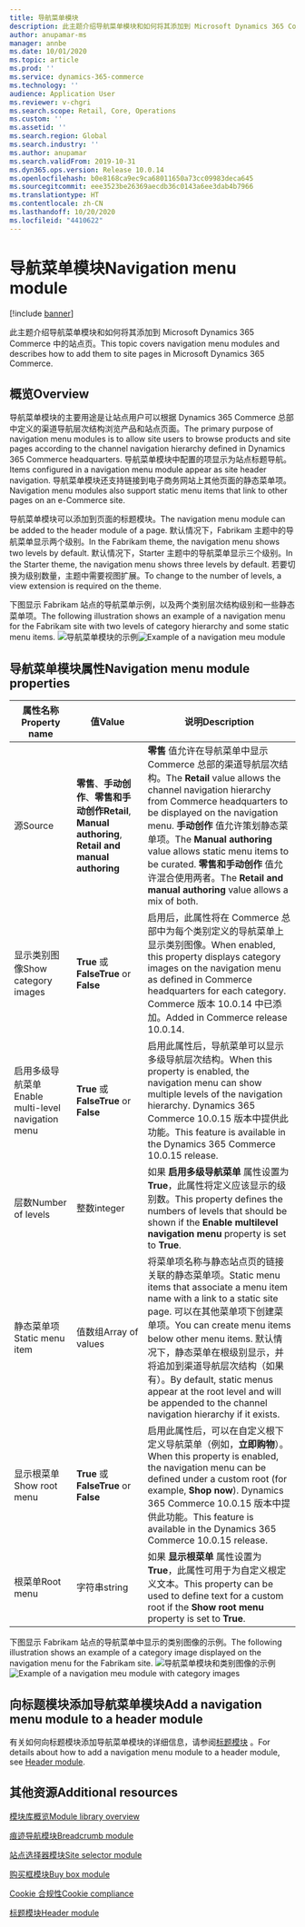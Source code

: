 ```yaml
---
title: 导航菜单模块
description: 此主题介绍导航菜单模块和如何将其添加到 Microsoft Dynamics 365 Commerce 中的站点页。
author: anupamar-ms
manager: annbe
ms.date: 10/01/2020
ms.topic: article
ms.prod: ''
ms.service: dynamics-365-commerce
ms.technology: ''
audience: Application User
ms.reviewer: v-chgri
ms.search.scope: Retail, Core, Operations
ms.custom: ''
ms.assetid: ''
ms.search.region: Global
ms.search.industry: ''
ms.author: anupamar
ms.search.validFrom: 2019-10-31
ms.dyn365.ops.version: Release 10.0.14
ms.openlocfilehash: b0e8168ca9ec9ca68011650a73cc09983deca645
ms.sourcegitcommit: eee3523be26369aecdb36c0143a6ee3dab4b7966
ms.translationtype: HT
ms.contentlocale: zh-CN
ms.lasthandoff: 10/20/2020
ms.locfileid: "4410622"
---
```

# <a name="navigation-menu-module"></a><span data-ttu-id="f2cb5-103">导航菜单模块</span><span class="sxs-lookup"><span data-stu-id="f2cb5-103">Navigation menu module</span></span>

[!include [banner](includes/banner.md)]

<span data-ttu-id="f2cb5-104">此主题介绍导航菜单模块和如何将其添加到 Microsoft Dynamics 365 Commerce 中的站点页。</span><span class="sxs-lookup"><span data-stu-id="f2cb5-104">This topic covers navigation menu modules and describes how to add them to site pages in Microsoft Dynamics 365 Commerce.</span></span>

## <a name="overview"></a><span data-ttu-id="f2cb5-105">概览</span><span class="sxs-lookup"><span data-stu-id="f2cb5-105">Overview</span></span>

<span data-ttu-id="f2cb5-106">导航菜单模块的主要用途是让站点用户可以根据 Dynamics 365 Commerce 总部中定义的渠道导航层次结构浏览产品和站点页面。</span><span class="sxs-lookup"><span data-stu-id="f2cb5-106">The primary purpose of navigation menu modules is to allow site users to browse products and site pages according to the channel navigation hierarchy defined in Dynamics 365 Commerce headquarters.</span></span> <span data-ttu-id="f2cb5-107">导航菜单模块中配置的项显示为站点标题导航。</span><span class="sxs-lookup"><span data-stu-id="f2cb5-107">Items configured in a navigation menu module appear as site header navigation.</span></span> <span data-ttu-id="f2cb5-108">导航菜单模块还支持链接到电子商务网站上其他页面的静态菜单项。</span><span class="sxs-lookup"><span data-stu-id="f2cb5-108">Navigation menu modules also support static menu items that link to other pages on an e-Commerce site.</span></span>

<span data-ttu-id="f2cb5-109">导航菜单模块可以添加到页面的标题模块。</span><span class="sxs-lookup"><span data-stu-id="f2cb5-109">The navigation menu module can be added to the header module of a page.</span></span> <span data-ttu-id="f2cb5-110">默认情况下，Fabrikam 主题中的导航菜单显示两个级别。</span><span class="sxs-lookup"><span data-stu-id="f2cb5-110">In the Fabrikam theme, the navigation menu shows two levels by default.</span></span> <span data-ttu-id="f2cb5-111">默认情况下，Starter 主题中的导航菜单显示三个级别。</span><span class="sxs-lookup"><span data-stu-id="f2cb5-111">In the Starter theme, the navigation menu shows three levels by default.</span></span> <span data-ttu-id="f2cb5-112">若要切换为级别数量，主题中需要视图扩展。</span><span class="sxs-lookup"><span data-stu-id="f2cb5-112">To change to the number of levels, a view extension is required on the theme.</span></span>

<span data-ttu-id="f2cb5-113">下图显示 Fabrikam 站点的导航菜单示例，以及两个类别层次结构级别和一些静态菜单项。</span><span class="sxs-lookup"><span data-stu-id="f2cb5-113">The following illustration shows an example of a navigation menu for the Fabrikam site with two levels of category hierarchy and some static menu items.</span></span>
<span data-ttu-id="f2cb5-114">![导航菜单模块的示例](./media/ecommerce-header.png)</span><span class="sxs-lookup"><span data-stu-id="f2cb5-114">![Example of a navigation meu module](./media/ecommerce-header.png)</span></span>

## <a name="navigation-menu-module-properties"></a><span data-ttu-id="f2cb5-115">导航菜单模块属性</span><span class="sxs-lookup"><span data-stu-id="f2cb5-115">Navigation menu module properties</span></span>

| <span data-ttu-id="f2cb5-116">属性名称</span><span class="sxs-lookup"><span data-stu-id="f2cb5-116">Property name</span></span>             | <span data-ttu-id="f2cb5-117">值</span><span class="sxs-lookup"><span data-stu-id="f2cb5-117">Value</span></span>                 | <span data-ttu-id="f2cb5-118">说明</span><span class="sxs-lookup"><span data-stu-id="f2cb5-118">Description</span></span> |
|---------------------------|-----------------------|-------------|
| <span data-ttu-id="f2cb5-119">源</span><span class="sxs-lookup"><span data-stu-id="f2cb5-119">Source</span></span>                  | <span data-ttu-id="f2cb5-120">**零售**、**手动创作**、**零售和手动创作**</span><span class="sxs-lookup"><span data-stu-id="f2cb5-120">**Retail**, **Manual authoring**, **Retail and manual authoring**</span></span> | <span data-ttu-id="f2cb5-121">**零售** 值允许在导航菜单中显示 Commerce 总部的渠道导航层次结构。</span><span class="sxs-lookup"><span data-stu-id="f2cb5-121">The **Retail** value allows the channel navigation hierarchy from Commerce headquarters to be displayed on the navigation menu.</span></span> <span data-ttu-id="f2cb5-122">**手动创作** 值允许策划静态菜单项。</span><span class="sxs-lookup"><span data-stu-id="f2cb5-122">The **Manual authoring** value allows static menu items to be curated.</span></span> <span data-ttu-id="f2cb5-123">**零售和手动创作** 值允许混合使用两者。</span><span class="sxs-lookup"><span data-stu-id="f2cb5-123">The **Retail and manual authoring** value allows a mix of both.</span></span> |
| <span data-ttu-id="f2cb5-124">显示类别图像</span><span class="sxs-lookup"><span data-stu-id="f2cb5-124">Show category images</span></span> | <span data-ttu-id="f2cb5-125">**True** 或 **False**</span><span class="sxs-lookup"><span data-stu-id="f2cb5-125">**True** or **False**</span></span>    | <span data-ttu-id="f2cb5-126">启用后，此属性将在 Commerce 总部中为每个类别定义的导航菜单上显示类别图像。</span><span class="sxs-lookup"><span data-stu-id="f2cb5-126">When enabled, this property displays category images on the navigation menu as defined in Commerce headquarters for each category.</span></span> <span data-ttu-id="f2cb5-127">Commerce 版本 10.0.14 中已添加。</span><span class="sxs-lookup"><span data-stu-id="f2cb5-127">Added in Commerce release 10.0.14.</span></span> |
| <span data-ttu-id="f2cb5-128">启用多级导航菜单</span><span class="sxs-lookup"><span data-stu-id="f2cb5-128">Enable multi-level navigation menu</span></span> | <span data-ttu-id="f2cb5-129">**True** 或 **False**</span><span class="sxs-lookup"><span data-stu-id="f2cb5-129">**True** or **False**</span></span> | <span data-ttu-id="f2cb5-130">启用此属性后，导航菜单可以显示多级导航层次结构。</span><span class="sxs-lookup"><span data-stu-id="f2cb5-130">When this property is enabled, the navigation menu can show multiple levels of the navigation hierarchy.</span></span> <span data-ttu-id="f2cb5-131">Dynamics 365 Commerce 10.0.15 版本中提供此功能。</span><span class="sxs-lookup"><span data-stu-id="f2cb5-131">This feature is available in the Dynamics 365 Commerce 10.0.15 release.</span></span> |
| <span data-ttu-id="f2cb5-132">层数</span><span class="sxs-lookup"><span data-stu-id="f2cb5-132">Number of levels</span></span> | <span data-ttu-id="f2cb5-133">整数</span><span class="sxs-lookup"><span data-stu-id="f2cb5-133">integer</span></span> | <span data-ttu-id="f2cb5-134">如果 **启用多级导航菜单** 属性设置为 **True**，此属性将定义应该显示的级别数。</span><span class="sxs-lookup"><span data-stu-id="f2cb5-134">This property defines the numbers of levels that should be shown if the **Enable multilevel navigation menu** property is set to **True**.</span></span> |
| <span data-ttu-id="f2cb5-135">静态菜单项</span><span class="sxs-lookup"><span data-stu-id="f2cb5-135">Static menu item</span></span>| <span data-ttu-id="f2cb5-136">值数组</span><span class="sxs-lookup"><span data-stu-id="f2cb5-136">Array of values</span></span>| <span data-ttu-id="f2cb5-137">将菜单项名称与静态站点页的链接关联的静态菜单项。</span><span class="sxs-lookup"><span data-stu-id="f2cb5-137">Static menu items that associate a menu item name with a link to a static site page.</span></span> <span data-ttu-id="f2cb5-138">可以在其他菜单项下创建菜单项。</span><span class="sxs-lookup"><span data-stu-id="f2cb5-138">You can create menu items below other menu items.</span></span> <span data-ttu-id="f2cb5-139">默认情况下，静态菜单在根级别显示，并将追加到渠道导航层次结构（如果有）。</span><span class="sxs-lookup"><span data-stu-id="f2cb5-139">By default, static menus appear at the root level and will be appended to the channel navigation hierarchy if it exists.</span></span> |
| <span data-ttu-id="f2cb5-140">显示根菜单</span><span class="sxs-lookup"><span data-stu-id="f2cb5-140">Show root menu</span></span> | <span data-ttu-id="f2cb5-141">**True** 或 **False**</span><span class="sxs-lookup"><span data-stu-id="f2cb5-141">**True** or **False**</span></span> | <span data-ttu-id="f2cb5-142">启用此属性后，可以在自定义根下定义导航菜单（例如，**立即购物**）。</span><span class="sxs-lookup"><span data-stu-id="f2cb5-142">When this property is enabled, the navigation menu can be defined under a custom root (for example, **Shop now**).</span></span> <span data-ttu-id="f2cb5-143">Dynamics 365 Commerce 10.0.15 版本中提供此功能。</span><span class="sxs-lookup"><span data-stu-id="f2cb5-143">This feature is available in the Dynamics 365 Commerce 10.0.15 release.</span></span> |
| <span data-ttu-id="f2cb5-144">根菜单</span><span class="sxs-lookup"><span data-stu-id="f2cb5-144">Root menu</span></span> | <span data-ttu-id="f2cb5-145">字符串</span><span class="sxs-lookup"><span data-stu-id="f2cb5-145">string</span></span> | <span data-ttu-id="f2cb5-146">如果 **显示根菜单** 属性设置为 **True**，此属性可用于为自定义根定义文本。</span><span class="sxs-lookup"><span data-stu-id="f2cb5-146">This property can be used to define text for a custom root if the **Show root menu** property is set to **True**.</span></span> |

<span data-ttu-id="f2cb5-147">下图显示 Fabrikam 站点的导航菜单中显示的类别图像的示例。</span><span class="sxs-lookup"><span data-stu-id="f2cb5-147">The following illustration shows an example of a category image displayed on the navigation menu for the Fabrikam site.</span></span>
<span data-ttu-id="f2cb5-148">![导航菜单模块和类别图像的示例](./media/ecommerce-categoryimages.PNG)</span><span class="sxs-lookup"><span data-stu-id="f2cb5-148">![Example of a navigation meu module with category images](./media/ecommerce-categoryimages.PNG)</span></span>

## <a name="add-a-navigation-menu-module-to-a-header-module"></a><span data-ttu-id="f2cb5-149">向标题模块添加导航菜单模块</span><span class="sxs-lookup"><span data-stu-id="f2cb5-149">Add a navigation menu module to a header module</span></span>

<span data-ttu-id="f2cb5-150">有关如何向标题模块添加导航菜单模块的详细信息，请参阅[标题模块](author-header-module.md) 。</span><span class="sxs-lookup"><span data-stu-id="f2cb5-150">For details about how to add a navigation menu module to a header module, see [Header module](author-header-module.md).</span></span>

## <a name="additional-resources"></a><span data-ttu-id="f2cb5-151">其他资源</span><span class="sxs-lookup"><span data-stu-id="f2cb5-151">Additional resources</span></span>

[<span data-ttu-id="f2cb5-152">模块库概览</span><span class="sxs-lookup"><span data-stu-id="f2cb5-152">Module library overview</span></span>](starter-kit-overview.md)

[<span data-ttu-id="f2cb5-153">痕迹导航模块</span><span class="sxs-lookup"><span data-stu-id="f2cb5-153">Breadcrumb module</span></span>](add-breadcrumb.md)

[<span data-ttu-id="f2cb5-154">站点选择器模块</span><span class="sxs-lookup"><span data-stu-id="f2cb5-154">Site selector module</span></span>](site-selector.md)

[<span data-ttu-id="f2cb5-155">购买框模块</span><span class="sxs-lookup"><span data-stu-id="f2cb5-155">Buy box module</span></span>](add-buy-box.md)

[<span data-ttu-id="f2cb5-156">Cookie 合规性</span><span class="sxs-lookup"><span data-stu-id="f2cb5-156">Cookie compliance</span></span>](cookie-compliance.md)

[<span data-ttu-id="f2cb5-157">标题模块</span><span class="sxs-lookup"><span data-stu-id="f2cb5-157">Header module</span></span>](author-header-module.md)
